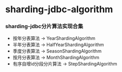 # sharding-jdbc-algorithm

### sharding-jdbc分片算法实现合集

- 按年分表算法 -> YearShardingAlgorithm
- 半年分表算法 -> HalfYearShardingAlgorithm
- 季度分表算法 -> SeasonShardingAlgorithm
- 按月分表算法 -> MonthShardingAlgorithm
- 有序自增id分段分片算法 -> StepShardingAlgorithm

